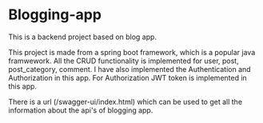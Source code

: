 # Blogging-app
This is a backend project based on blog app.

This project is made from a spring boot framework, which is a popular java framwework.
All the CRUD functionality is implemented for user, post, post_category, comment.
I have also implemented the Authentication and Authorization in this app.
For Authorization JWT token is implemented in this app.

There is a url (/swagger-ui/index.html) which can be used to get all the information about the api's of blogging app.
